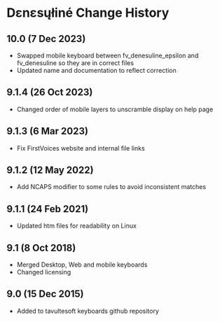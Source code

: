 Dɛnɛsųłiné Change History
============================
10.0 (7 Dec 2023)
-------------------
* Swapped mobile keyboard between fv_denesuline_epsilon and fv_denesuline so they are in correct files
* Updated name and documentation to reflect correction

9.1.4 (26 Oct 2023)
-------------------
* Changed order of mobile layers to unscramble display on help page

9.1.3 (6 Mar 2023)
-------------------
* Fix FirstVoices website and internal file links

9.1.2 (12 May 2022)
-------------------
* Add NCAPS modifier to some rules to avoid inconsistent matches

9.1.1 (24 Feb 2021)
-------------------
* Updated htm files for readability on Linux

9.1 (8 Oct 2018)
-------------------
* Merged Desktop, Web and mobile keyboards
* Changed licensing

9.0 (15 Dec 2015)
-------------------

* Added to tavultesoft keyboards github repository
